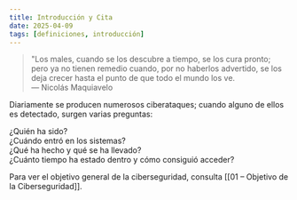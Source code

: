 ```yaml
---
title: Introducción y Cita
date: 2025-04-09
tags: [definiciones, introducción]
---
```


> "Los males, cuando se los descubre a tiempo, se los cura pronto; pero ya no tienen remedio cuando, por no haberlos advertido, se los deja crecer hasta el punto de que todo el mundo los ve.  
> — Nicolás Maquiavelo

Diariamente se producen numerosos ciberataques; cuando alguno de ellos es detectado, surgen varias preguntas:

¿Quién ha sido?  
¿Cuándo entró en los sistemas?  
¿Qué ha hecho y qué se ha llevado?  
¿Cuánto tiempo ha estado dentro y cómo consiguió acceder?  

Para ver el objetivo general de la ciberseguridad, consulta [[01 – Objetivo de la Ciberseguridad]].
